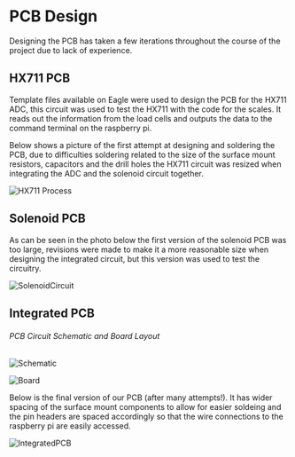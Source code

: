 # PCB Design

Designing the PCB has taken a few iterations throughout the course of the project due to lack of experience.

## HX711 PCB

Template files available on Eagle were used to design the PCB for the HX711 ADC, this circuit was used to test the HX711 with the 
code for the scales. It reads out the information from the load cells and outputs the data to the command terminal on the raspberry pi.

Below shows a picture of the first attempt at designing and soldering the PCB, due to difficulties soldering related to the size of the surface mount resistors, capacitors and the drill holes the HX711 circuit was resized when integrating the ADC and the solenoid circuit together.

![HX711 Process](https://github.com/Beth1094/Hydration_Station/blob/master/PCB/HX711_ver1.jpg)

## Solenoid PCB

As can be seen in the photo below the first version of the solenoid PCB was too large, revisions were made to make it a more reasonable size when designing the integrated circuit, but this version was used to test the circuitry.

![SolenoidCircuit](https://github.com/Beth1094/Hydration_Station/blob/master/PCB/Solenoid_Circuit_ver_1.jpg)

## Integrated PCB

###### PCB Circuit Schematic and Board Layout

![Schematic](https://github.com/Beth1094/Hydration_Station/blob/master/PCB/PCB_schematic.PNG)

![Board](https://github.com/Beth1094/Hydration_Station/blob/master/PCB/PCB_board.PNG)

Below is the final version of our PCB (after many attempts!). It has wider spacing of the surface mount components to allow for easier soldeing and the pin headers are spaced accordingly so that the wire connections to the raspberry pi are easily accessed.

![IntegratedPCB](https://github.com/Beth1094/Hydration_Station/blob/master/PCB/integrated_PCB_!.jpg)


